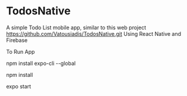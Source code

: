 # TodosNative
A simple Todo List mobile app, similar to this web project https://github.com/Vatousiadis/TodosNative.git Using React Native and Firebase

To Run App

npm install expo-cli --global

npm install

expo start
